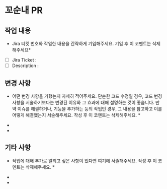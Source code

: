 # 꼬순내 PR

## 작업 내용

* Jira 티켓 번호와 작업한 내용을 간략하게 기입해주세요. 기입 후 이 코멘트는 삭제해주세요*

* [ ] Jira Ticket :
* [ ] Description :

## 변경 사항

* 어떤 변경 사항을 가했는지 자세히 적어주세요. 단순한 코드 수정일 경우, 코드 변경 사항을 서술하기보다는 변경된 이유와 그 효과에 대해 설명하는 것이 좋습니다. 만약 이슈를 해결하거나, 기능을 추가하는 등의 작업인 경우, 그 내용을 참고하고 이를 어떻게 해결했는지 서술해주세요. 작성 후 이 코멘트는 삭제해주세요. *

*
*

## 기타 사항

* 작업에 대해 추가로 알리고 싶은 사항이 있다면 여기에 서술해주세요. 작성 후 이 코멘트는 삭제해주세요. *

*
*
